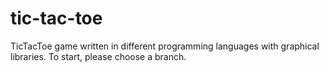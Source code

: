 # tic-tac-toe
TicTacToe game written in different programming languages with graphical libraries.
To start, please choose a branch.
